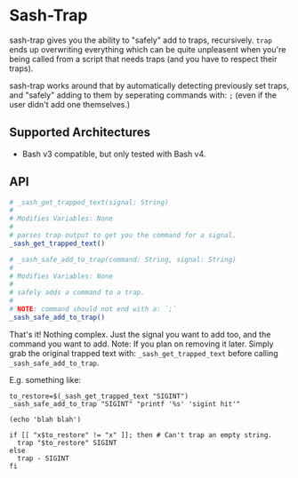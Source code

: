 # Sash-Trap #

sash-trap gives you the ability to "safely" add to traps, recursively. `trap`
ends up overwriting everything which can be quite unpleasent when you're being
called from a script that needs traps (and you have to respect their traps).

sash-trap works around that by automatically detecting previously set traps,
and "safely" adding to them by seperating commands with: `;` (even if the
user didn't add one themselves.)

## Supported Architectures ##

* Bash v3 compatible, but only tested with Bash v4.

## API ##

```bash
# _sash_get_trapped_text(signal: String)
#
# Modifies Variables: None
#
# parses trap output to get you the command for a signal.
_sash_get_trapped_text()

# _sash_safe_add_to_trap(command: String, signal: String)
#
# Modifies Variables: None
#
# safely adds a command to a trap.
#
# NOTE: command should not end with a: `;`
_sash_safe_add_to_trap()
```

That's it! Nothing complex. Just the signal you want to add too,
and the command you want to add. Note: If you plan on removing
it later. Simply grab the original trapped text with:
`_sash_get_trapped_text` before calling `_sash_safe_add_to_trap`.

E.g. something like:

```
to_restore=$(_sash_get_trapped_text "SIGINT")
_sash_safe_add_to_trap "SIGINT" "printf '%s' 'sigint hit'"

(echo 'blah blah')

if [[ "x$to_restore" != "x" ]]; then # Can't trap an empty string.
  trap "$to_restore" SIGINT
else
  trap - SIGINT
fi
```
